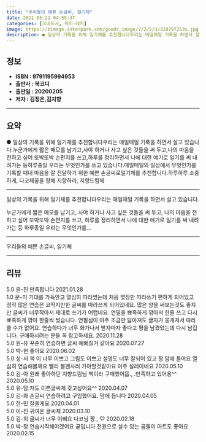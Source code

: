 ```yaml
---
title: "우리들의 예쁜 손글씨, 일기체"
date: 2021-05-21 04:55:37
categories: [국내도서, 취미-레저]
image: https://bimage.interpark.com/goods_image/7/2/5/3/328797253s.jpg
description: ● 일상의 기록을 위해 일기체를 추천합니다우리는 매일매일 기록을 하면서 살고 있습니다.누군가에게 짧은 메모를 남기고,사야 하거나 사고 싶은 것들을 써 두고,나의 마음을 전하고 싶어 또박또박 손편지를 쓰고,하루를 정리하면서 나에 대한 얘기로 일기를 써 내려가는 등하루종일 우리는 무엇인가
---
```


## **정보**

- **ISBN : 9791195994953**
- **출판사 : 북코디**
- **출판일 : 20200205**
- **저자 : 김정은,김지향**

------



## **요약**

●  일상의 기록을 위해 일기체를 추천합니다우리는 매일매일 기록을 하면서 살고 있습니다.누군가에게 짧은 메모를 남기고,사야 하거나 사고 싶은 것들을 써 두고,나의 마음을 전하고 싶어 또박또박 손편지를 쓰고,하루를 정리하면서 나에 대한 얘기로 일기를 써 내려가는 등하루종일 우리는 무엇인가를 쓰고 있습니다.매일매일의 일상에서 무엇인가를 기록할 때내 마음을 잘 전달하기 위한 예쁜 손글씨로일기체를 추천합니다.하루하루 소중하게, 다코체꿈을 향해 지향하라, 지향드림체

------

일상의 기록을 위해 일기체를 추천합니다우리는 매일매일 기록을 하면서 살고 있습니다.

누군가에게 짧은 메모를 남기고,
사야 하거나 사고 싶은 것들을 써 두고,
나의 마음을 전하고 싶어 또박또박 손편지를 쓰고,
하루를 정리하면서 나에 대한 얘기로 일기를 써 내려가는 등
하루종일 우리는 무엇인가를... 

------


우리들의 예쁜 손글씨, 일기체 

------


## **리뷰** 

5.0 윤-진 만족합니다 2021.01.28 <br/>1.0 문-미 기대를 가득안고 열심히 따라썼는데 처음 몇장만 따라쓰기 편하게 되어있고 정작 많은 연습은 코딱지만한 글씨를 따라쓰게 되어있네요.
많은 양을 써보는것도 좋지만 글씨가 너무작아서 제대로 쓰기가 어렵네요.
연필을 뾰족하게 깎아서 한줄 쓰고 다시 뾰족하게 깎아 한줄씩 썼습니다.
연필심이 아주 조금만 닳아져도 글자가 뭉개져서 따라 쓸 수가 없어요.
연습하다가 너무 화가나서 받자마자 좋다고 평을 남겼었는데 다시 남깁니다.
구매하시려는 분들 꼭 참고하세요. 2020.11.28 <br/>5.0 원-유 꾸준히 연습하면 글씨 예뻐질거 같아요 2020.07.27 <br/>5.0 박-현 좋아요 2020.06.02 <br/>5.0 성-서 책 이  너무 이쁘고 그림도 이쁘고 설명도  너무 잘되어 있고 짱 맘에 들어요  열심히  연습해볼께요  빨리 볼펜사러 가야할것같아요  아주 설레이네요 2020.05.10 <br/>5.0 김-아 원래 좋아하던 지향드림님 책이라 구매했어욥., .만족하고 있어용^^ 2020.05.10 <br/>5.0 유-담 저도 이쁜글씨체 갖고싶어요^^ 2020.04.07 <br/>5.0 김-화 손글씨 연습하려고 구입했어요. 맘에 듭니다 2020.04.05 <br/>5.0 한-민 잘쓸게요 2020.04.01 <br/>5.0 이-진 귀여운 글씨체 2020.03.10 <br/>5.0 김-희 글씨가 너무 이뻐요
다코님 짱 , ♡ 2020.02.18 <br/>5.0 박-정 연습시작해야겠어요  귣입니다  천원으로 살수 있는  곰돌이 아트도 좋아요  2020.02.15 <br/>